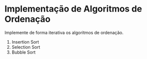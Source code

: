 # Implementação de Algoritmos de Ordenação

Implemente de forma iterativa os algoritmos de ordenação.

1. Insertion Sort
2. Selection Sort
3. Bubble Sort